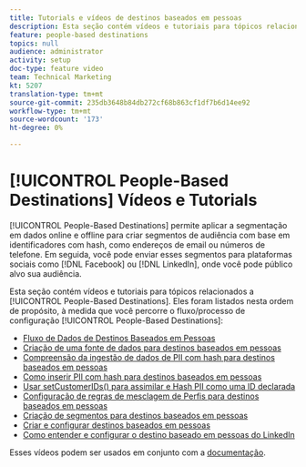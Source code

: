```yaml
---
title: Tutorials e vídeos de destinos baseados em pessoas
description: Esta seção contém vídeos e tutoriais para tópicos relacionados aos Destinos baseados em pessoas.
feature: people-based destinations
topics: null
audience: administrator
activity: setup
doc-type: feature video
team: Technical Marketing
kt: 5207
translation-type: tm+mt
source-git-commit: 235db3648b84db272cf68b863cf1df7b6d14ee92
workflow-type: tm+mt
source-wordcount: '173'
ht-degree: 0%

---
```



# [!UICONTROL People-Based Destinations] Vídeos e Tutorials

[!UICONTROL People-Based Destinations] permite aplicar a segmentação em dados online e offline para criar segmentos de audiência com base em identificadores com hash, como endereços de email ou números de telefone. Em seguida, você pode enviar esses segmentos para plataformas sociais como [!DNL Facebook] ou [!DNL LinkedIn], onde você pode público alvo sua audiência.

Esta seção contém vídeos e tutoriais para tópicos relacionados a [!UICONTROL People-Based Destinations]. Eles foram listados nesta ordem de propósito, à medida que você percorre o fluxo/processo de configuração [!UICONTROL People-Based Destinations]:

* [Fluxo de Dados de Destinos Baseados em Pessoas](people-based-destinations-data-flow.md)
* [Criação de uma fonte de dados para destinos baseados em pessoas](creating-a-data-source-for-people-based-destinations.md)
* [Compreensão da ingestão de dados de PII com hash para destinos baseados em pessoas](understanding-hashed-pii-data-ingestion-for-people-based-destinations.md)
* [Como inserir PII com hash para destinos baseados em pessoas](ingesting-hashed-pii-for-people-based-destinations.md)
* [Usar setCustomerIDs() para assimilar e Hash PII como uma ID declarada](using-setcustomerids-to-ingest-and-hash-pii-as-a-declared-id.md)
* [Configuração de regras de mesclagem de Perfis para destinos baseados em pessoas](configuring-profile-merge-rules-for-people-based-destinations.md)
* [Criação de segmentos para destinos baseados em pessoas](creating-segments-for-people-based-destinations.md)
* [Criar e configurar destinos baseados em pessoas](create-and-configure-people-based-destinations.md)
* [Como entender e configurar o destino baseado em pessoas do LinkedIn](understanding-and-configuring-the-linkedin-pbd.md)

Esses vídeos podem ser usados em conjunto com a [documentação](https://docs.adobe.com/content/help/en/audience-manager/user-guide/features/destinations/people-based/people-based-destinations-overview.html).
